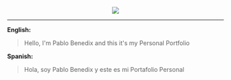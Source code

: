 <p align="center"><img src="https://zacksten.github.io/images/logo.png"></p>

------------
**English:**
> Hello, I'm Pablo Benedix and this it's my Personal Portfolio

**Spanish:**
> Hola, soy Pablo Benedix y este es mi Portafolio Personal
